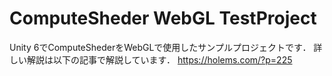 # ComputeSheder WebGL TestProject
Unity 6でComputeShederをWebGLで使用したサンプルプロジェクトです．
詳しい解説は以下の記事で解説しています．
https://holems.com/?p=225
